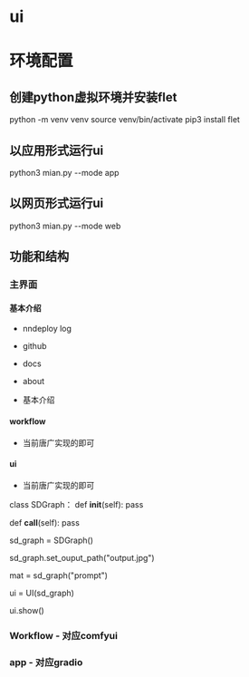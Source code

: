 # ui

# 环境配置

## 创建python虚拟环境并安装flet
python -m venv venv
source venv/bin/activate
pip3 install flet

## 以应用形式运行ui
python3 mian.py --mode app

## 以网页形式运行ui
python3 mian.py --mode web

## 功能和结构

### 主界面

#### 基本介绍

+ nndeploy log

+ github

+ docs

+ about

+ 基本介绍

#### workflow

+ 当前唐广实现的即可

#### ui

+ 当前唐广实现的即可

class SDGraph：
  def __init__(self):
    pass

  def __call__(self):
    pass


sd_graph = SDGraph()

sd_graph.set_ouput_path("output.jpg")

mat = sd_graph("prompt")

ui = UI(sd_graph)

ui.show()

### Workflow - 对应comfyui

### app - 对应gradio



  
  
